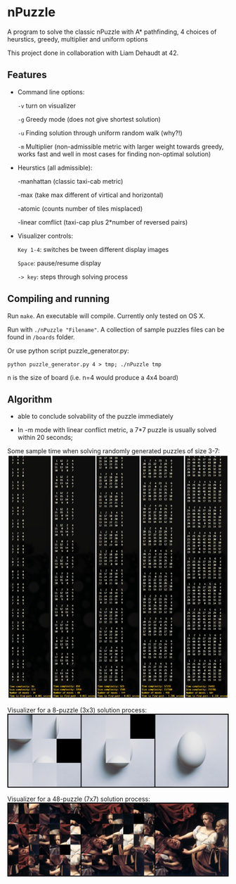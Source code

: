 # nPuzzle
A program to solve the classic nPuzzle with A* pathfinding, 4 choices of heurstics, greedy, multiplier and uniform options 

This project done in collaboration with Liam Dehaudt at 42.

## Features
* Command line options:

  `-v` turn on visualizer

  `-g` Greedy mode (does not give shortest solution)

  `-u` Finding solution through uniform random walk (why?!)

  `-m` Multiplier (non-admissible metric with larger weight towards greedy, works fast and well in most cases for finding non-optimal solution)

* Heurstics (all admissible):
  
  -manhattan (classic taxi-cab metric)
    
  -max (take max different of virtical and horizontal)
    
  -atomic (counts number of tiles misplaced)
    
  -linear comflict (taxi-cap plus 2*number of reversed pairs)

* Visualizer controls:

  `Key 1-4`: switches be
  tween different display images
  
  `Space`: pause/resume display
  
  `-> key`: steps through solving process
 

## Compiling and running
Run `make`. An executable will compile. Currently only tested on OS X.

Run with `./nPuzzle "Filename"`. A collection of sample puzzles files can be found in `/boards` folder.

Or use python script puzzle_generator.py:
```
python puzzle_generator.py 4 > tmp; ./nPuzzle tmp
```
n is the size of board (i.e. n=4 would produce a 4x4 board)

## Algorithm

* able to conclude solvability of the puzzle immediately

* In -m mode with linear conflict metric, a 7*7 puzzle is usually solved within 20 seconds;

Some sample time when solving randomly generated puzzles of size 3-7:
![alt text](https://github.com/conanwu777/nPuzzle/blob/master/1.jpg)

Visualizer for a 8-puzzle (3x3) solution process:
![alt text](https://github.com/conanwu777/nPuzzle/blob/master/2.jpg)

Visualizer for a 48-puzzle (7x7) solution process:
![alt text](https://github.com/conanwu777/nPuzzle/blob/master/3.jpg)
